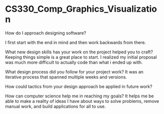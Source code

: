 # CS330_Comp_Graphics_Visualization

How do I approach designing software?

I first start with the end in mind and then work backwards from there. 

What new design skills has your work on the project helped you to craft?
Keeping things simple is a great place to start. I realized my initial proposal was much more difficult to actually code than what i ended up with. 


What design process did you follow for your project work?
It was an iterative process that spanned multiple weeks and versions. 

How could tactics from your design approach be applied in future work?


How can computer science help me in reaching my goals?
It helps me be able to make a reality of ideas I have about ways to solve problems, remove manual work, and build applications for all to use. 

